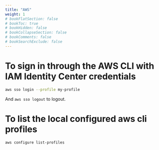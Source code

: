 ```yaml
---
title: "AWS"
weight: 1
# bookFlatSection: false
# bookToc: true
# bookHidden: false
# bookCollapseSection: false
# bookComments: false
# bookSearchExclude: false
---
```


# To sign in through the AWS CLI with IAM Identity Center credentials

``` sh
aws sso login --profile my-profile 
```

And `aws sso logout` to logout.

# To list the local configured aws cli profiles

`aws configure list-profiles`